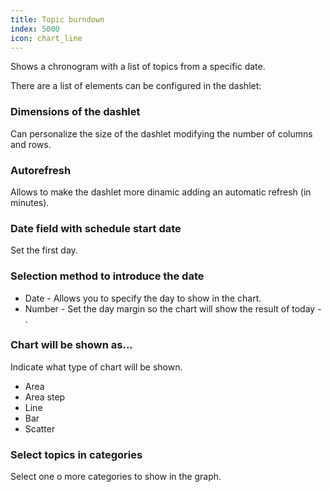 ```yaml
---
title: Topic burndown
index: 5000
icon: chart_line
---
```


Shows a chronogram with a list of topics from a specific date.

There are a list of elements can be configured in the dashlet:


### Dimensions of the dashlet

Can personalize the size of the dashlet modifying the number of columns and rows.


### Autorefresh

Allows to make the dashlet more dinamic adding an automatic refresh (in minutes).


###  Date field with schedule start date

Set the first day.

### Selection method to introduce the date

- Date - Allows you to specify the day to show in the chart.
- Number - Set the day margin so the chart will show the result
of today - <number>.


### Chart will be shown as...

Indicate what type of chart will be shown.

- Area
- Area step
- Line
- Bar
- Scatter

### Select topics in categories

Select one o more categories to show in the graph.